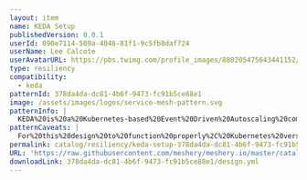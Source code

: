 ```yaml
---
layout: item
name: KEDA Setup
publishedVersion: 0.0.1
userId: 090e7114-509a-4046-81f1-9c5fb8daf724
userName: Lee Calcote
userAvatarURL: https://pbs.twimg.com/profile_images/880205475643441152/V_vhfnzb_400x400.jpg
type: resiliency
compatibility:
  - keda
patternId: 378da4da-dc81-4b6f-9473-fc91b5ce88e1
image: /assets/images/logos/service-mesh-pattern.svg
patternInfo: |
  KEDA%20is%20a%20Kubernetes-based%20Event%20Driven%20Autoscaling%20component.%20It%20provides%20event%20driven%20scale%20for%20any%20container%20running%20in%20Kubernetes.%20The%20design%20deploys%20essential%20KEDA%20components%20(including%20CRDs)%20to%20ensure%20your%20cluster%20is%20properly%20setup%20for%20autoscaling%20using%20KEDA.
patternCaveats: |
  For%20this%20design%20to%20function%20properly%2C%20Kubernetes%20version%20v1.23%20or%20above%20is%20required.
permalink: catalog/resiliency/keda-setup-378da4da-dc81-4b6f-9473-fc91b5ce88e1.html
URL: 'https://raw.githubusercontent.com/meshery/meshery.io/master/catalog/378da4da-dc81-4b6f-9473-fc91b5ce88e1/0.0.1/design.yml'
downloadLink: 378da4da-dc81-4b6f-9473-fc91b5ce88e1/design.yml
---
```

